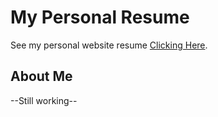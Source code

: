 # My Personal Resume
See my personal website resume <a href="https://architmadankar.github.io/">Clicking Here</a>.

## About Me
--Still working--
